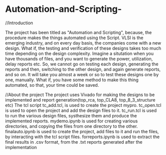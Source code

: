 # Automation-and-Scripting- 

 //Introduction 
 
The project has been titled as "Automation and Scripting", because, the procedure makes the things automated using the Script. 
VLSI is the emerging industry, and on every day basis, the companies come with a new design. 
What if, the testing and verification of these designs takes too much time depending on the design complexity. 
Imagine a situtation when you have thousands of files, and you want to generate the power, utilization, delay reports etc. 
So, we cannot go on testing each design, generating the reports and then, switching to the other design, and again generate reports, and so on. 
It will take you almost a week or so to test these designs one by one, manually. 
What if, you have some method to make this thing automated, so that, your time could be saved. 


//About the project 
The project uses Vivado for making the designs to be implemented and report generation(top_rca, top_CLA8, top_8_3_structure etc) 
The tcl script tc_add.tcl, is used to create the project mypro. 
tc_open.tcl is used to open the project and add the design files to it. 
tc_run.tcl is used to run the various design files, systhesize them and produce the implemented reports. 
mydemo.ipynb is used for creating various directories, and copying the files from one directory to the other. 
finalauto.ipynb is used to create the project, add files to it and run the files, by interacting with the tcl script files. 
forreports.ipynb is used to extract the final results in .csv format, from the .txt reports generated after the implementation
